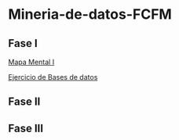 # Mineria-de-datos-FCFM

## Fase I

[Mapa Mental I](https://github.com/SantosFlores17/Mineria-de-datos-FCFM/blob/main/Tareas/MapaMental_1_1796550.pdf)

[Ejercicio de Bases de datos](https://github.com/TennetA0/Mineria_FCFM/blob/main/Ej1_BasesDatos_Equipo_8.pdf) 
## Fase II


## Fase III
